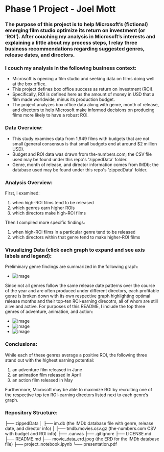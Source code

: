 # Phase 1 Project - Joel Mott

### The purpose of this project is to help Microsoft’s (fictional) emerging film studio optimize its return on investment (or ‘ROI’). After couching my analysis in Microsoft’s interests and explaining a little about my process steps, I relay three business recommendations regarding suggested genres, release dates, and directors.

### I couch my analysis in the following business context:

* Microsoft is opening a film studio and seeking data on films doing well at the box office. 
* This project defines box office success as return on investment (ROI).
* Specifically, ROI is defined here as the amount of money in USD that a film made worldwide, minus its production budget. 
* The project analyzes box office data along with genre, month of release, and directors to help Microsoft make informed decisions on producing films more likely to have a robust ROI.

### Data Overview: 

* This study examines data from 1,949 films with budgets that are not small (general consensus is that small budgets end at around $2 million USD).
* Budget and ROI data was drawn from the-numbers.com; the CSV file used may be found under this repo's 'zippedData' folder.
* Genre, month of release, and director information comes from IMDb; the database used may be found under this repo's 'zippedData' folder.

### Analysis Overview:

First, I examined:
1. when high-ROI films tend to be released 
2. which genres earn higher ROIs
3. which directors make high-ROI films

Then I compiled more specific findings:

1. when high-ROI films in a particular genre tend to be released
2. which directors within that genre tend to make higher-ROI films

### Visualizing Data (click each graph to expand and see axis labels and legend):

Preliminary genre findings are summarized in the following graph:
* ![image](https://user-images.githubusercontent.com/51928528/183788794-52b2da22-708f-4c75-92c4-0e390e83ce54.png)

Since not all genres follow the same release date patterns over the course of the year and are often produced under different directors, each profitable genre is broken down with its own respective graph highlighting optimal release months and their top-ten ROI-earning direcotrs, all of whom are still alive and active. For purposes of this README, I include the top three genres of adventure, animation, and action:
* ![image](https://user-images.githubusercontent.com/51928528/183789450-0b8b4e57-ed12-4634-a831-d599beb48c0e.png)
* ![image](https://user-images.githubusercontent.com/51928528/183789476-ef28d1c4-71dd-4928-bc00-50c2dfafbf02.png)
* ![image](https://user-images.githubusercontent.com/51928528/183789506-5b06c930-86f8-45a7-9ced-4786bfdb61b6.png)

### Conclusions:

While each of these genres average a positive ROI, the following three stand out with the highest earning potential:
1. an adventure film released in June
2. an animation film released in April
3. an action film released in May

Furthermore, Microsoft may be able to maximize ROI by recruiting one of the respective top ten ROI-earning directors listed next to each genre’s graph. 

### Repository Structure:
├── zippedData
│   ├── im.db (the IMDb database file with genre, release date, and director info)
│   ├── tmdb.movies.csv.gz (the-numbers.com CSV with budget and ROI info)
├── .canvas
├── .gitignore
├── LICENSE.md
├── README.md
├── movie_data_erd.jpeg (the ERD for the IMDb database file)
├── project_notebook.ipynb
└── presentation.pdf
